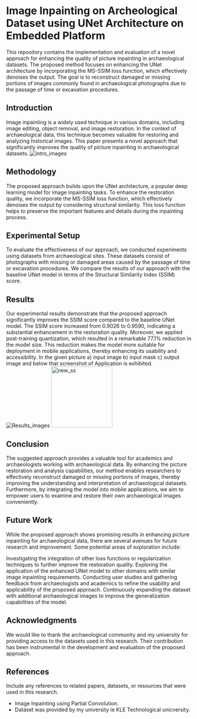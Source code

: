 # Image Inpainting on Archeological Dataset using UNet Architecture on Embedded Platform
This repository contains the implementation and evaluation of a novel approach for enhancing the quality of picture inpainting in archaeological datasets. The proposed method focuses on enhancing the UNet architecture by incorporating the MS-SSIM loss function, which effectively denoises the output. The goal is to reconstruct damaged or missing portions of images commonly found in archaeological photographs due to the passage of time or excavation procedures.

## Introduction
Image inpainting is a widely used technique in various domains, including image editing, object removal, and image restoration. In the context of archaeological data, this technique becomes valuable for restoring and analyzing historical images. This paper presents a novel approach that significantly improves the quality of picture inpainting in archaeological datasets.
![intro_images](https://github.com/fardinkhanz/Image-Inpainting-on-Archeological-Dataset-using-UNet-Architecture-on-Embedded-Platform/assets/89691395/a3da490e-7401-4b2f-8303-b043df8906ec)

## Methodology
The proposed approach builds upon the UNet architecture, a popular deep learning model for image inpainting tasks. To enhance the restoration quality, we incorporate the MS-SSIM loss function, which effectively denoises the output by considering structural similarity. This loss function helps to preserve the important features and details during the inpainting process.

## Experimental Setup
To evaluate the effectiveness of our approach, we conducted experiments using datasets from archaeological sites. These datasets consist of photographs with missing or damaged areas caused by the passage of time or excavation procedures. We compare the results of our approach with the baseline UNet model in terms of the Structural Similarity Index (SSIM) score.

## Results
Our experimental results demonstrate that the proposed approach significantly improves the SSIM score compared to the baseline UNet model. The SSIM score increased from 0.9026 to 0.9590, indicating a substantial enhancement in the restoration quality. Moreover, we applied post-training quantization, which resulted in a remarkable 77.1% reduction in the model size. This reduction makes the model more suitable for deployment in mobile applications, thereby enhancing its usability and accessibility. In the given picture a) input image b) input mask c) output image and below that screenshot of Application is exhibited.
![Results_images](https://github.com/fardinkhanz/Image-Inpainting-on-Archeological-Dataset-using-UNet-Architecture-on-Embedded-Platform/assets/89691395/c15c21a0-b43b-42ce-a9c6-571a2a6858e3)
<img width="166" alt="new_ss" src="https://github.com/fardinkhanz/Image-Inpainting-on-Archeological-Dataset-using-UNet-Architecture-on-Embedded-Platform/assets/89691395/f792df36-6200-418b-bbaf-f739f5e9f67e">

## Conclusion
The suggested approach provides a valuable tool for academics and archaeologists working with archaeological data. By enhancing the picture restoration and analysis capabilities, our method enables researchers to effectively reconstruct damaged or missing portions of images, thereby improving the understanding and interpretation of archaeological datasets. Furthermore, by integrating the model into mobile applications, we aim to empower users to examine and restore their own archaeological images conveniently.


## Future Work
While the proposed approach shows promising results in enhancing picture inpainting for archaeological data, there are several avenues for future research and improvement. Some potential areas of exploration include:

Investigating the integration of other loss functions or regularization techniques to further improve the restoration quality.
Exploring the application of the enhanced UNet model to other domains with similar image inpainting requirements.
Conducting user studies and gathering feedback from archaeologists and academics to refine the usability and applicability of the proposed approach.
Continuously expanding the dataset with additional archaeological images to improve the generalization capabilities of the model.
## Acknowledgments
We would like to thank the archaeological community and my university for providing access to the datasets used in this research. Their contribution has been instrumental in the development and evaluation of the proposed approach.

## References
Include any references to related papers, datasets, or resources that were used in this research.

* Image Inpainting using Partial Convolution. 
* Dataset was provided by my university ie KLE Technological unicversity.







